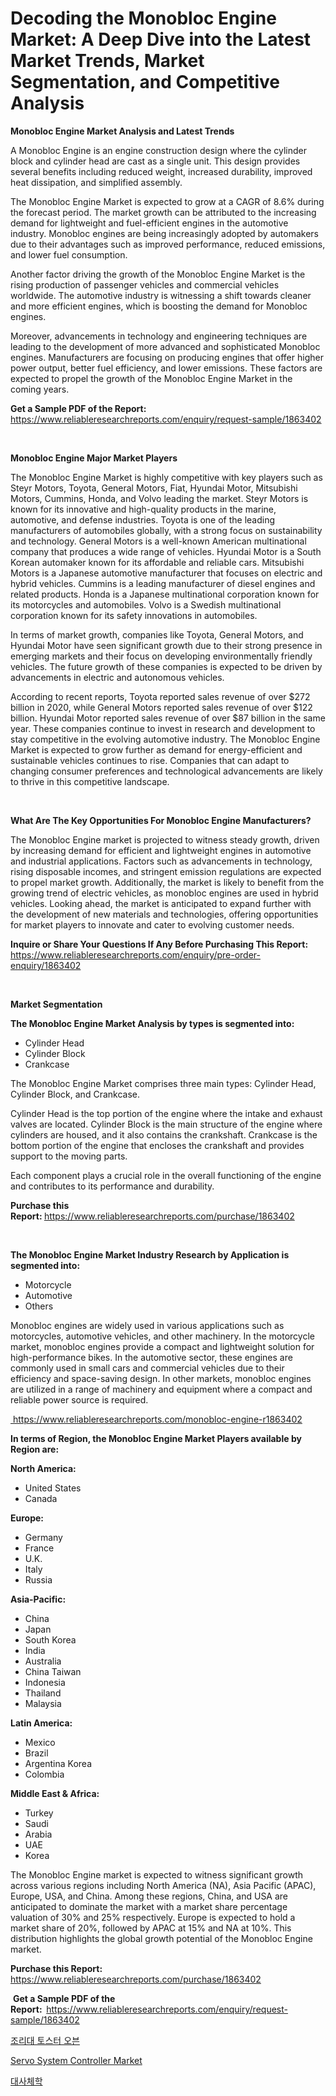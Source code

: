 <p><h1>Decoding the Monobloc Engine Market: A Deep Dive into the Latest Market Trends, Market Segmentation, and Competitive Analysis</h1></p><p><strong>Monobloc Engine Market Analysis and Latest Trends</strong></p>
<p><p>A Monobloc Engine is an engine construction design where the cylinder block and cylinder head are cast as a single unit. This design provides several benefits including reduced weight, increased durability, improved heat dissipation, and simplified assembly.</p><p>The Monobloc Engine Market is expected to grow at a CAGR of 8.6% during the forecast period. The market growth can be attributed to the increasing demand for lightweight and fuel-efficient engines in the automotive industry. Monobloc engines are being increasingly adopted by automakers due to their advantages such as improved performance, reduced emissions, and lower fuel consumption.</p><p>Another factor driving the growth of the Monobloc Engine Market is the rising production of passenger vehicles and commercial vehicles worldwide. The automotive industry is witnessing a shift towards cleaner and more efficient engines, which is boosting the demand for Monobloc engines.</p><p>Moreover, advancements in technology and engineering techniques are leading to the development of more advanced and sophisticated Monobloc engines. Manufacturers are focusing on producing engines that offer higher power output, better fuel efficiency, and lower emissions. These factors are expected to propel the growth of the Monobloc Engine Market in the coming years.</p></p>
<p><strong>Get a Sample PDF of the Report:&nbsp;</strong> <a href="https://www.reliableresearchreports.com/enquiry/request-sample/1863402">https://www.reliableresearchreports.com/enquiry/request-sample/1863402</a></p>
<p>&nbsp;</p>
<p><strong>Monobloc Engine Major Market Players</strong></p>
<p><p>The Monobloc Engine Market is highly competitive with key players such as Steyr Motors, Toyota, General Motors, Fiat, Hyundai Motor, Mitsubishi Motors, Cummins, Honda, and Volvo leading the market. Steyr Motors is known for its innovative and high-quality products in the marine, automotive, and defense industries. Toyota is one of the leading manufacturers of automobiles globally, with a strong focus on sustainability and technology. General Motors is a well-known American multinational company that produces a wide range of vehicles. Hyundai Motor is a South Korean automaker known for its affordable and reliable cars. Mitsubishi Motors is a Japanese automotive manufacturer that focuses on electric and hybrid vehicles. Cummins is a leading manufacturer of diesel engines and related products. Honda is a Japanese multinational corporation known for its motorcycles and automobiles. Volvo is a Swedish multinational corporation known for its safety innovations in automobiles.</p><p>In terms of market growth, companies like Toyota, General Motors, and Hyundai Motor have seen significant growth due to their strong presence in emerging markets and their focus on developing environmentally friendly vehicles. The future growth of these companies is expected to be driven by advancements in electric and autonomous vehicles.</p><p>According to recent reports, Toyota reported sales revenue of over $272 billion in 2020, while General Motors reported sales revenue of over $122 billion. Hyundai Motor reported sales revenue of over $87 billion in the same year. These companies continue to invest in research and development to stay competitive in the evolving automotive industry. The Monobloc Engine Market is expected to grow further as demand for energy-efficient and sustainable vehicles continues to rise. Companies that can adapt to changing consumer preferences and technological advancements are likely to thrive in this competitive landscape.</p></p>
<p>&nbsp;</p>
<p><strong>What Are The Key Opportunities For Monobloc Engine Manufacturers?</strong></p>
<p><p>The Monobloc Engine market is projected to witness steady growth, driven by increasing demand for efficient and lightweight engines in automotive and industrial applications. Factors such as advancements in technology, rising disposable incomes, and stringent emission regulations are expected to propel market growth. Additionally, the market is likely to benefit from the growing trend of electric vehicles, as monobloc engines are used in hybrid vehicles. Looking ahead, the market is anticipated to expand further with the development of new materials and technologies, offering opportunities for market players to innovate and cater to evolving customer needs.</p></p>
<p><strong>Inquire or Share Your Questions If Any Before Purchasing This Report:</strong> <a href="https://www.reliableresearchreports.com/enquiry/pre-order-enquiry/1863402">https://www.reliableresearchreports.com/enquiry/pre-order-enquiry/1863402</a></p>
<p>&nbsp;</p>
<p><strong>Market Segmentation</strong></p>
<p><strong>The Monobloc Engine Market Analysis by types is segmented into:</strong></p>
<p><ul><li>Cylinder Head</li><li>Cylinder Block</li><li>Crankcase</li></ul></p>
<p><p>The Monobloc Engine Market comprises three main types: Cylinder Head, Cylinder Block, and Crankcase. </p><p>Cylinder Head is the top portion of the engine where the intake and exhaust valves are located. Cylinder Block is the main structure of the engine where cylinders are housed, and it also contains the crankshaft. Crankcase is the bottom portion of the engine that encloses the crankshaft and provides support to the moving parts.</p><p>Each component plays a crucial role in the overall functioning of the engine and contributes to its performance and durability.</p></p>
<p><strong>Purchase this Report:&nbsp;</strong><a href="https://www.reliableresearchreports.com/purchase/1863402">https://www.reliableresearchreports.com/purchase/1863402</a></p>
<p>&nbsp;</p>
<p><strong>The Monobloc Engine Market Industry Research by Application is segmented into:</strong></p>
<p><ul><li>Motorcycle</li><li>Automotive</li><li>Others</li></ul></p>
<p><p>Monobloc engines are widely used in various applications such as motorcycles, automotive vehicles, and other machinery. In the motorcycle market, monobloc engines provide a compact and lightweight solution for high-performance bikes. In the automotive sector, these engines are commonly used in small cars and commercial vehicles due to their efficiency and space-saving design. In other markets, monobloc engines are utilized in a range of machinery and equipment where a compact and reliable power source is required.</p></p>
<p><a href="https://www.reliableresearchreports.com/monobloc-engine-r1863402">&nbsp;https://www.reliableresearchreports.com/monobloc-engine-r1863402</a></p>
<p><strong>In terms of Region, the Monobloc Engine Market Players available by Region are:</strong></p>
<p>
    <p> <strong> North America: </strong>
        <ul>
            <li>United States</li>
            <li>Canada</li>
        </ul>
        </p> 
    <p> <strong> Europe: </strong>
        <ul>
            <li>Germany</li>
            <li>France</li>
            <li>U.K.</li>
            <li>Italy</li>
            <li>Russia</li>
        </ul>
        </p> 
    <p> <strong> Asia-Pacific: </strong>
        <ul>
            <li>China</li>
            <li>Japan</li>
            <li>South Korea</li>
            <li>India</li>
            <li>Australia</li>
            <li>China Taiwan</li>
            <li>Indonesia</li>
            <li>Thailand</li>
            <li>Malaysia</li>
        </ul>
        </p> 
    <p> <strong> Latin America: </strong>
        <ul>
            <li>Mexico</li>
            <li>Brazil</li>
            <li>Argentina Korea</li>
            <li>Colombia</li>
        </ul>
        </p> 
    <p> <strong> Middle East & Africa: </strong>
        <ul>
            <li>Turkey</li>
            <li>Saudi</li>
            <li>Arabia</li>
            <li>UAE</li>
            <li>Korea</li>
        </ul>
    </p>
    </p>
<p><p>The Monobloc Engine market is expected to witness significant growth across various regions including North America (NA), Asia Pacific (APAC), Europe, USA, and China. Among these regions, China, and USA are anticipated to dominate the market with a market share percentage valuation of 30% and 25% respectively. Europe is expected to hold a market share of 20%, followed by APAC at 15% and NA at 10%. This distribution highlights the global growth potential of the Monobloc Engine market.</p></p>
<p><strong>Purchase this Report: </strong><a href="https://www.reliableresearchreports.com/purchase/1863402">https://www.reliableresearchreports.com/purchase/1863402</a></p>
<p>&nbsp;<strong>Get a Sample PDF of the Report:&nbsp;&nbsp;</strong><a href="https://www.reliableresearchreports.com/enquiry/request-sample/1863402">https://www.reliableresearchreports.com/enquiry/request-sample/1863402</a></p>
<p><strong></strong></p>
<p><p><a href="https://medium.com/@fly879567/%EC%B9%B4%EC%9A%B4%ED%84%B0%ED%83%91-%ED%86%A0%EC%8A%A4%ED%84%B0-%EC%98%A4%EB%B8%90-%EC%8B%9C%EC%9E%A5-%EC%8B%9C%EC%9E%A5-%EC%A0%90%EC%9C%A0%EC%9C%A8-%EC%8B%9C%EC%9E%A5-%EB%8F%99%ED%96%A5-%EB%B0%8F-%EB%AF%B8%EB%9E%98-%EC%84%B1%EC%9E%A5-%ED%83%90%EC%83%89-544535f2f12b">조리대 토스터 오븐</a></p><p><a href="https://medium.com/@presleybode/decoding-servo-system-controller-market-metrics-market-share-trends-and-growth-patterns-c6c6b1d754df">Servo System Controller Market</a></p><p><a href="https://medium.com/@genius6587678/%EB%8C%80%EC%82%AC%EC%B2%B4-%EB%B6%84%EC%84%9D%EC%8B%9C%EC%9E%A5-%EB%B6%84%EC%84%9D-%EA%B7%B8%EC%9D%98-cagr-%EC%8B%9C%EC%9E%A5-%EC%84%B8%EB%B6%84%ED%99%94-%EB%B0%8F-%EA%B8%80%EB%A1%9C%EB%B2%8C-%EC%82%B0%EC%97%85-%EA%B0%9C%EC%9A%94-107ea584649a">대사체학</a></p></p>